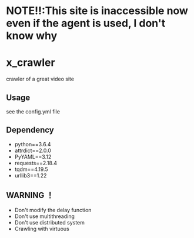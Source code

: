 # NOTE!!:This site is inaccessible now even if the agent is used, I don't know why


# x_crawler
crawler of a great video site

## Usage
see the config.yml file
## Dependency
- python==3.6.4
- attrdict==2.0.0
- PyYAML==3.12
- requests==2.18.4
- tqdm==4.19.5
- urllib3==1.22
## WARNING ！
- Don't modify the delay function
- Don't use multithreading
- Don't use distributed system
- Crawling with virtuous


